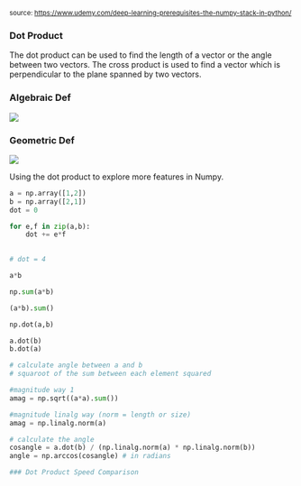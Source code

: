 <sup>source: https://www.udemy.com/deep-learning-prerequisites-the-numpy-stack-in-python/</sup>

### Dot Product

The dot product can be used to find the length of a vector or the angle between two vectors. The cross product is used to find a vector which is perpendicular to the plane spanned by two vectors.

### Algebraic Def
![](https://d3vv6lp55qjaqc.cloudfront.net/items/232Q0V3L3c3C0f29301k/dot_prduct_formula.png)

### Geometric Def
![](https://d3vv6lp55qjaqc.cloudfront.net/items/3S0x092B3x3M0H0l3g2b/dot_product_geometric.png)

Using the dot product to explore more features in Numpy.

```python
a = np.array([1,2])
b = np.array([2,1])
dot = 0

for e,f in zip(a,b):
    dot += e*f
    

# dot = 4

a*b

np.sum(a*b)

(a*b).sum()

np.dot(a,b)

a.dot(b)
b.dot(a)

# calculate angle between a and b
# squaroot of the sum between each element squared

#magnitude way 1
amag = np.sqrt((a*a).sum())

#magnitude linalg way (norm = length or size) 
amag = np.linalg.norm(a)

# calculate the angle
cosangle = a.dot(b) / (np.linalg.norm(a) * np.linalg.norm(b))
angle = np.arccos(cosangle) # in radians

### Dot Product Speed Comparison

 
